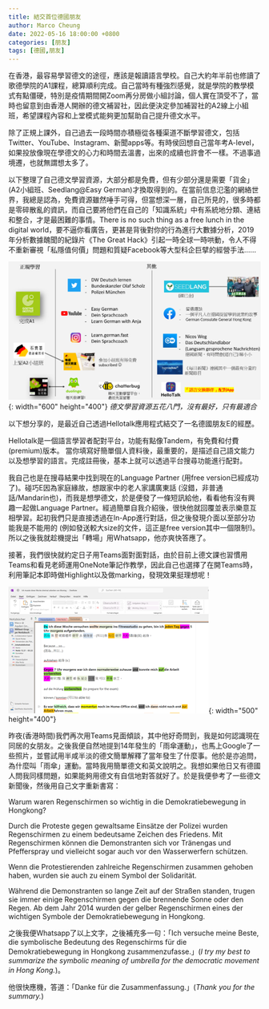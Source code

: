 ```yaml
---
title: 結交首位德國朋友
author: Marco Cheung
date: 2022-05-16 18:00:00 +0800
categories: [朋友]
tags: [德國,朋友]
---
```


在香港，最容易學習德文的途徑，應該是報讀語言學校。自己大約年半前也修讀了歌德學院的A1課程，總算順利完成。自己當時有種強烈感覺，就是學院的教學模式有點僵硬，特別是疫情期間開Zoom再分房做小組討論，個人實在頂受不了，當時也留意到由香港人開辦的德文補習社，因此便決定參加補習社的A2線上小組班，希望課程內容和上堂模式能夠更加幫助自己提升德文水平。

除了正規上課外，自己過去一段時間亦積極從各種渠道不斷學習德文，包括Twitter、YouTube、Instagram、新聞apps等。有時侯回想自己當年考A-level，如果投放像現在學德文的心力和時間去溫書，出來的成續也許會不一樣。不過事過境遷，也就無謂想太多了。

以下整理了自己德文學習資源，大部分都是免費，但有少部分還是需要「貨金」(A2小組班、Seedlang@Easy German)才換取得到的。在當前信息氾濫的網絡世界，我總是認為，免費資源雖然唾手可得，但當想深一層，自己所見的，很多時都是零碎散亂的資訊，而自己要將他們在自己的「知識系統」中有系統地分類、連結和整合，才是最困難的事情。There is no such thing as a free lunch in the digital world，要不逼你看廣告，更甚是背後對你的行為進行大數據分析，2019年分析數據醜聞的紀錄片《The Great Hack》引起一時全球一時哄動，令人不得不重新審視「私隱值何價」問題和質疑Facebook等大型科企巨擘的經營手法……

![german-learning-resource](/images/my-german-learning-resource.png){: width="600" height="400"}
_德文學習資源五花八門，沒有最好，只有最適合_

以下想分享的，是最近自己透過Hellotalk應用程式結交了一名德國朋友E的經歷。

Hellotalk是一個語言學習者配對平台，功能有點像Tandem，有免費和付費(premium)版本。 當你填寫好簡單個人資料後，最重要的，是描述自己語文能力以及想學習的語言。完成註冊後，基本上就可以透過平台搜尋功能進行配對。

我自己也是在搜尋結果中找到現在的Language Partner (用free version已經成功了)。碰巧E因為家庭緣故，想跟家中的老人家講廣東話 (沒錯，非普通話/Mandarin也)，而我是想學德文，於是便發了一條短訊給他，看看他有沒有興趣一起做Language Partner。經過簡單自我介紹後，很快他就回覆並表示樂意互相學習。起初我們只是直接透過在In-App進行對話，但之後發現介面以至部分功能我是不能用的 (例如發送較大size的文件，這正是free version其中一個限制!)。所以之後我就趁機提出「轉場」用Whatsapp，他亦爽快答應了。

接著，我們很快就約定日子用Teams面對面對話，由於目前上德文課也習慣用Teams和看見老師運用OneNote筆記作教學，因此自己也選擇了在開Teams時，利用筆記本即時做Highlight以及做marking，發現效果挺理想呢！

![teams-note](/images/teams-note.png){: width="500" height="400"}

昨夜(香港時間)我們再次用Teams見面傾談，其中他好奇問到，我是如何認識現在同居的女朋友。之後我便自然地提到14年發生的「雨傘運動」，也馬上Google了一些照片，並嘗試用半咸半淡的德文簡單解釋了當年發生了什麼事。他於是亦追問，為什麼叫「雨傘」運動。當時我用簡單德文和英文說明之。我想如果他日又有德國人問我同樣問題，如果能夠用德文有自信地對答就好了。於是我便參考了一些德文新聞後，然後用自己文字重新書寫：

Warum waren Regenschirmen so wichtig in die Demokratiebewegung in Hongkong?

Durch die Proteste gegen gewaltsame Einsätze der Polizei wurden Regenschirmen zu einem bedeutsame Zeichen des Friedens. Mit Regenschirmen können die Demonstranten sich vor Tränengas und Pfefferspray und vielleicht sogar auch vor den Wasserwerfern schützen.
 
Wenn die Protestierenden zahlreiche Regenschirmen zusammen gehoben haben, wurden sie auch zu einem Symbol der Solidarität.

Während die Demonstranten so lange Zeit auf der Straßen standen, trugen sie immer einige Regenschirmen gegen die brennende Sonne oder den Regen. Ab dem Jahr 2014 wurden der gelber Regenschirmen eines der wichtigen Symbole der Demokratiebewegung in Hongkong.
 
之後我便Whatsapp了以上文字，之後補充多一句：「Ich versuche meine Beste, die symbolische Bedeutung des Regenschirms für die Demokratiebewegung in Hongkong zusammenzufasse.」(*I try my best to summarize the symbolic meaning of umbrella for the democratic movement in Hong Kong.*)。

他很快應機，答道：「Danke für die Zusammenfassung.」(*Thank you for the summary.*)